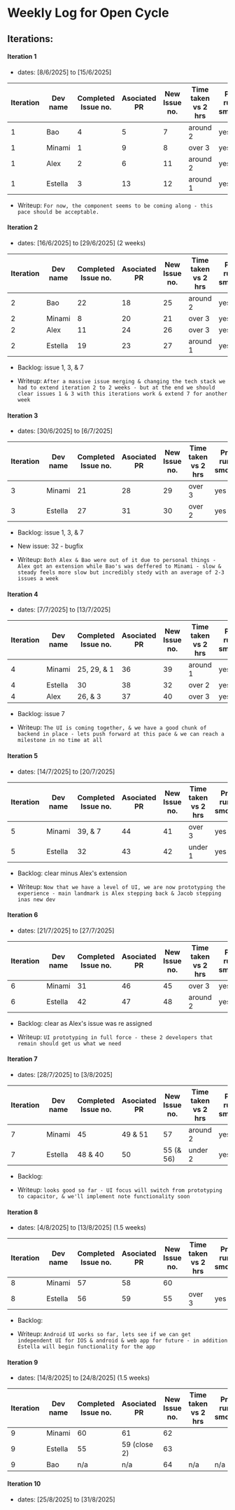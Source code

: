 # Weekly Log for Open Cycle

## Iterations:

#### Iteration 1

- dates: [8/6/2025] to [15/6/2025]

| Iteration | Dev name | Completed Issue no. | Asociated PR | New Issue no. | Time taken vs 2 hrs | Project running smoothly? |
| --------- | -------- | ------------------- | ------------ | ------------- | ------------------- | ------------------------- |
| 1         | Bao      | 4                   | 5            | 7             | around 2            | yes                       |
| 1         | Minami   | 1                   | 9            | 8             | over 3              | yes                       |
| 1         | Alex     | 2                   | 6            | 11            | around 2            | yes                       |
| 1         | Estella  | 3                   | 13           | 12            | around 1            | yes                       |

- Writeup: ` For now, the component seems to be coming along - this pace should be acceptable. `

#### Iteration 2

- dates: [16/6/2025] to [29/6/2025] (2 weeks)

| Iteration | Dev name | Completed Issue no. | Asociated PR | New Issue no. | Time taken vs 2 hrs | Project running smoothly? |
| --------- | -------- | ------------------- | ------------ | ------------- | ------------------- | ------------------------- |
| 2         | Bao      | 22                  | 18           | 25            | around 2            | yes                       |
| 2         | Minami   | 8                   | 20           | 21            | over 3              | yes                       |
| 2         | Alex     | 11                  | 24           | 26            | over 3              | yes                       |
| 2         | Estella  | 19                  | 23           | 27            | around 1            | yes                       |

- Backlog: issue 1, 3, & 7

- Writeup: ` After a massive issue merging & changing the tech stack we had to extend iteration 2 to 2 weeks - but at the end we should clear issues 1 & 3 with this iterations work & extend 7 for another week `

#### Iteration 3

- dates: [30/6/2025] to [6/7/2025]

| Iteration | Dev name | Completed Issue no. | Asociated PR | New Issue no. | Time taken vs 2 hrs | Project running smoothly? |
| --------- | -------- | ------------------- | ------------ | ------------- | ------------------- | ------------------------- |
| 3         | Minami   | 21                  | 28           | 29            | over 3              | yes                       |
| 3         | Estella  | 27                  | 31           | 30            | over 2              | yes                       |

- Backlog: issue 1, 3, & 7
- New issue: 32 - bugfix

- Writeup: ` Both Alex & Bao were out of it due to personal things - Alex got an extension while Bao's was deffered to Minami - slow & steady feels more slow but incredibly stedy with an average of 2-3 issues a week `



#### Iteration 4

- dates: [7/7/2025] to [13/7/2025]

| Iteration | Dev name | Completed Issue no. | Asociated PR | New Issue no. | Time taken vs 2 hrs | Project running smoothly? |
| --------- | -------- | ------------------- | ------------ | ------------- | ------------------- | ------------------------- |
| 4         | Minami   | 25, 29, & 1         | 36           | 39            | around 1            | yes                       |
| 4         | Estella  | 30                  | 38           | 32            | over 2              | yes                       |
| 4         | Alex     | 26, & 3             | 37           | 40            | over 3              | yes                       |

- Backlog: issue 7

- Writeup: ` The UI is coming together, & we have a good chunk of backend in place - lets push forward at this pace & we can reach a milestone in no time at all `



#### Iteration 5

- dates: [14/7/2025] to [20/7/2025]

| Iteration | Dev name | Completed Issue no. | Asociated PR | New Issue no. | Time taken vs 2 hrs | Project running smoothly? |
| --------- | -------- | ------------------- | ------------ | ------------- | ------------------- | ------------------------- |
| 5         | Minami   | 39, & 7             | 44           | 41            | over 3              | yes                       |
| 5         | Estella  | 32                  | 43           | 42            | under 1             | yes                       |

- Backlog: clear minus Alex's extension

- Writeup: ` Now that we have a level of UI, we are now prototyping the experience - main landmark is Alex stepping back & Jacob stepping inas new dev `



#### Iteration 6

- dates: [21/7/2025] to [27/7/2025]

| Iteration | Dev name | Completed Issue no. | Asociated PR | New Issue no. | Time taken vs 2 hrs | Project running smoothly? |
| --------- | -------- | ------------------- | ------------ | ------------- | ------------------- | ------------------------- |
| 6         | Minami   | 31                  | 46           | 45            | over 3              | yes                       |
| 6         | Estella  | 42                  | 47           | 48            | around 2            | yes                       |

- Backlog: clear as Alex's issue was re assigned

- Writeup: ` UI prototyping in full force - these 2 developers that remain should get us what we need `



#### Iteration 7

- dates: [28/7/2025] to [3/8/2025]

| Iteration | Dev name | Completed Issue no. | Asociated PR | New Issue no. | Time taken vs 2 hrs | Project running smoothly? |
| --------- | -------- | ------------------- | ------------ | ------------- | ------------------- | ------------------------- |
| 7         | Minami   | 45                  | 49 & 51      | 57            | around 2            | yes                       |
| 7         | Estella  | 48 & 40             | 50           | 55 (& 56)     | under 2             | yes                       |


- Backlog: 

- Writeup: ` looks good so far - UI focus will switch from prototyping to capacitor, & we'll implement note functionality soon `

#### Iteration 8

- dates: [4/8/2025] to [13/8/2025] (1.5 weeks)

| Iteration | Dev name | Completed Issue no. | Asociated PR | New Issue no. | Time taken vs 2 hrs | Project running smoothly? |
| --------- | -------- | ------------------- | ------------ | ------------- | ------------------- | ------------------------- |
| 8         | Minami   | 57                  | 58           | 60            |                     |                           |
| 8         | Estella  | 56                  | 59           | 55            | over 3              | yes                       |


- Backlog: 

- Writeup: ` Android UI works so far, lets see if we can get independent UI for IOS & android & web app for future - in addition Estella will begin functionality for the app `

#### Iteration 9

- dates: [14/8/2025] to [24/8/2025] (1.5 weeks)

| Iteration | Dev name | Completed Issue no. | Asociated PR | New Issue no. | Time taken vs 2 hrs | Project running smoothly? |
| --------- | -------- | ------------------- | ------------ | ------------- | ------------------- | ------------------------- |
| 9         | Minami   | 60                  | 61           | 62            |                     |                           |
| 9         | Estella  | 55                  | 59 (close 2) | 63            |                     |                           |
| 9         | Bao      | n/a                 | n/a          | 64            | n/a                 | n/a                       |


#### Iteration 10

- dates: [25/8/2025] to [31/8/2025]


